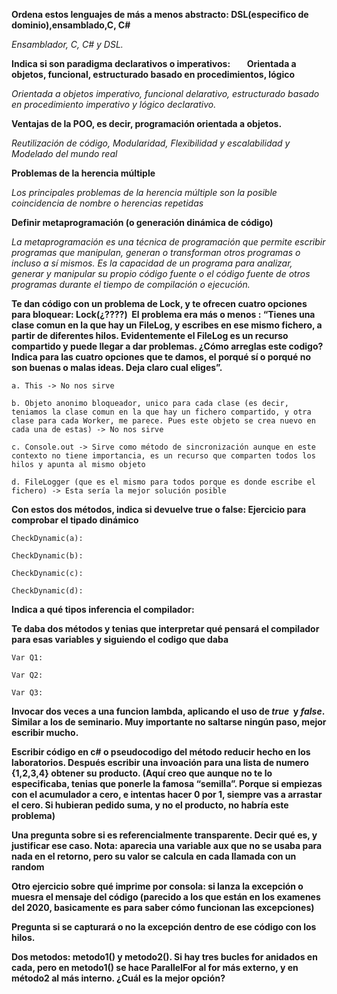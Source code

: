 **Ordena estos **lenguajes** de más a menos abstracto: 
DSL(especifico de dominio),ensamblado,C, C#**

*Ensamblador, C, C# y DSL.*

**Indica si son paradigma declarativos o imperativos:       
Orientada a objetos, funcional, estructurado basado en procedimientos, lógico**

*Orientada a objetos imperativo, funcional delarativo, estructurado basado en procedimiento imperativo y lógico declarativo.*

**Ventajas de la POO, es decir, programación orientada a objetos.**

*Reutilización de código, Modularidad, Flexibilidad y escalabilidad y Modelado del mundo real*

**Problemas de la herencia múltiple**

*Los principales problemas de la herencia múltiple son la posible coincidencia de nombre o herencias repetidas*

**Definir metaprogramación (o generación dinámica de código)**

*La metaprogramación es una técnica de programación que permite escribir programas que manipulan, generan o transforman otros programas o incluso a sí mismos. Es la capacidad de un programa para analizar, generar y manipular su propio código fuente o el código fuente de otros programas durante el tiempo de compilación o ejecución.*

**Te dan código con un problema de Lock, y te ofrecen cuatro opciones para bloquear: Lock(¿????)  El problema era más o menos : “Tienes una clase comun en la que hay un FileLog, y escribes en ese mismo fichero, a partir de diferentes hilos. Evidentemente el FileLog es un recurso compartido y puede llegar a dar problemas. ¿Cómo arreglas este codigo? Indica para las cuatro opciones que te damos, el porqué sí o porqué no son buenas o malas ideas. Deja claro cual eliges”.**	
```
a. This -> No nos sirve

b. Objeto anonimo bloqueador, unico para cada clase (es decir, teniamos la clase comun en la que hay un fichero compartido, y otra clase para cada Worker, me parece. Pues este objeto se crea nuevo en cada una de estas) -> No nos sirve

c. Console.out -> Sirve como método de sincronización aunque en este contexto no tiene importancia, es un recurso que comparten todos los hilos y apunta al mismo objeto

d. FileLogger (que es el mismo para todos porque es donde escribe el fichero) -> Esta sería la mejor solución posible
```

**Con estos dos métodos, indica si devuelve true o false:
Ejercicio para comprobar el tipado dinámico**
```
CheckDynamic(a):

CheckDynamic(b):

CheckDynamic(c):

CheckDynamic(d):
```

**Indica a qué tipos **inferencia** el compilador:**

**Te daba dos métodos y tenias que interpretar qué pensará el compilador para esas variables y siguiendo el codigo que daba**

```
Var Q1:

Var Q2:

Var Q3:
```

**Invocar dos veces a una funcion lambda, aplicando el uso de _true_  y _false_. Similar a los de seminario. Muy importante no saltarse ningún paso, mejor escribir mucho.**

**Escribir código en c# o pseudocodigo del método reducir hecho en los laboratorios. Después escribir una invoación para una lista de numero {1,2,3,4} obtener su producto. (Aquí creo que aunque no te lo especificaba, tenias que ponerle la famosa “semilla”. Porque si empiezas con el acumulador a cero, e intentas hacer 0 por 1, siempre vas a arrastar el cero. Si hubieran pedido suma, y no el producto, no habría este problema)**

**Una pregunta sobre si es referencialmente transparente. Decir qué es, y justificar ese caso. Nota: aparecia una variable aux que no se usaba para nada en el retorno, pero su valor se calcula en cada llamada con un random**

**Otro ejercicio sobre qué imprime por consola: si lanza la excepción o muesra el mensaje del código (parecido a los que están en los examenes del 2020, basicamente es para saber cómo funcionan las excepciones)**

**Pregunta si se capturará o no la excepción dentro de ese código con los hilos.**

**Dos metodos: metodo1() y metodo2(). Si hay tres bucles for anidados en cada, pero en metodo1() se hace ParallelFor al for más externo, y en método2 al más interno. ¿Cuál es la mejor opción?**